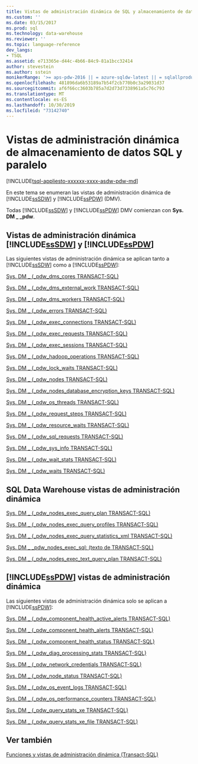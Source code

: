```yaml
---
title: Vistas de administración dinámica de SQL y almacenamiento de datos paralelos | Microsoft Docs
ms.custom: ''
ms.date: 03/15/2017
ms.prod: sql
ms.technology: data-warehouse
ms.reviewer: ''
ms.topic: language-reference
dev_langs:
- TSQL
ms.assetid: e713365e-d44c-4b66-84c9-81a1bcc32414
author: stevestein
ms.author: sstein
monikerRange: '>= aps-pdw-2016 || = azure-sqldw-latest || = sqlallproducts-allversions'
ms.openlocfilehash: 481896da6b53189a7b54f2cb770b0c3a29031d37
ms.sourcegitcommit: af6f66cc3603b785a7d2d73d7338961a5c76c793
ms.translationtype: MT
ms.contentlocale: es-ES
ms.lasthandoff: 10/30/2019
ms.locfileid: "73142740"
---
```

# <a name="sql-and-parallel-data-warehouse-dynamic-management-views"></a>Vistas de administración dinámica de almacenamiento de datos SQL y paralelo
[!INCLUDE[tsql-appliesto-xxxxxx-xxxx-asdw-pdw-md](../../includes/tsql-appliesto-xxxxxx-xxxx-asdw-pdw-md.md)]

En este tema se enumeran las vistas de administración dinámica de [!INCLUDE[ssSDW](../../includes/sssdw-md.md)] y [!INCLUDE[ssPDW](../../includes/sspdw-md.md)] (DMV).  
  
 Todas [!INCLUDE[ssSDW](../../includes/sssdw-md.md)] y [!INCLUDE[ssPDW](../../includes/sspdw-md.md)] DMV comienzan con **Sys. DM _ _pdw**.  
  
## <a name="includesssdwincludessssdw-mdmd-and-includesspdwincludessspdw-mdmd-dynamic-management-views"></a>Vistas de administración dinámica [!INCLUDE[ssSDW](../../includes/sssdw-md.md)] y [!INCLUDE[ssPDW](../../includes/sspdw-md.md)]  
 Las siguientes vistas de administración dinámica se aplican tanto a [!INCLUDE[ssSDW](../../includes/sssdw-md.md)] como a [!INCLUDE[ssPDW](../../includes/sspdw-md.md)]:  
  
 [Sys. DM _ &#40;_pdw_dms_cores TRANSACT-SQL&#41;](../../relational-databases/system-dynamic-management-views/sys-dm-pdw-dms-cores-transact-sql.md)  
  
 [Sys. DM _ &#40;_pdw_dms_external_work TRANSACT-SQL&#41;](../../relational-databases/system-dynamic-management-views/sys-dm-pdw-dms-external-work-transact-sql.md)  
  
 [Sys. DM _ &#40;_pdw_dms_workers TRANSACT-SQL&#41;](../../relational-databases/system-dynamic-management-views/sys-dm-pdw-dms-workers-transact-sql.md)  
  
 [Sys. DM _ &#40;_pdw_errors TRANSACT-SQL&#41;](../../relational-databases/system-dynamic-management-views/sys-dm-pdw-errors-transact-sql.md)  
  
 [Sys. DM _ &#40;_pdw_exec_connections TRANSACT-SQL&#41;](../../relational-databases/system-dynamic-management-views/sys-dm-pdw-exec-connections-transact-sql.md)  
  
 [Sys. DM _ &#40;_pdw_exec_requests TRANSACT-SQL&#41;](../../relational-databases/system-dynamic-management-views/sys-dm-pdw-exec-requests-transact-sql.md)  
  
 [Sys. DM _ &#40;_pdw_exec_sessions TRANSACT-SQL&#41;](../../relational-databases/system-dynamic-management-views/sys-dm-pdw-exec-sessions-transact-sql.md)  
  
 [Sys. DM _ &#40;_pdw_hadoop_operations TRANSACT-SQL&#41;](../../relational-databases/system-dynamic-management-views/sys-dm-pdw-hadoop-operations-transact-sql.md)  
  
 [Sys. DM _ &#40;_pdw_lock_waits TRANSACT-SQL&#41;](../../relational-databases/system-dynamic-management-views/sys-dm-pdw-lock-waits-transact-sql.md)  
  
 [Sys. DM _ &#40;_pdw_nodes TRANSACT-SQL&#41;](../../relational-databases/system-dynamic-management-views/sys-dm-pdw-nodes-transact-sql.md)  
  
 [Sys. DM _ &#40;_pdw_nodes_database_encryption_keys TRANSACT-SQL&#41;](../../relational-databases/system-dynamic-management-views/sys-dm-pdw-nodes-database-encryption-keys-transact-sql.md)  
  
 [Sys. DM _ &#40;_pdw_os_threads TRANSACT-SQL&#41;](../../relational-databases/system-dynamic-management-views/sys-dm-pdw-os-threads-transact-sql.md)  
  
 [Sys. DM _ &#40;_pdw_request_steps TRANSACT-SQL&#41;](../../relational-databases/system-dynamic-management-views/sys-dm-pdw-request-steps-transact-sql.md)  
  
 [Sys. DM _ &#40;_pdw_resource_waits TRANSACT-SQL&#41;](../../relational-databases/system-dynamic-management-views/sys-dm-pdw-resource-waits-transact-sql.md)  
  
 [Sys. DM _ &#40;_pdw_sql_requests TRANSACT-SQL&#41;](../../relational-databases/system-dynamic-management-views/sys-dm-pdw-sql-requests-transact-sql.md)  
  
 [Sys. DM _ &#40;_pdw_sys_info TRANSACT-SQL&#41;](../../relational-databases/system-dynamic-management-views/sys-dm-pdw-sys-info-transact-sql.md)  
  
 [Sys. DM _ &#40;_pdw_wait_stats TRANSACT-SQL&#41;](../../relational-databases/system-dynamic-management-views/sys-dm-pdw-wait-stats-transact-sql.md)  
  
 [Sys. DM _ &#40;_pdw_waits TRANSACT-SQL&#41;](../../relational-databases/system-dynamic-management-views/sys-dm-pdw-waits-transact-sql.md)  

## <a name="sql-data-warehouse-dynamic-management-views"></a>SQL Data Warehouse vistas de administración dinámica
[Sys. DM _ &#40;_pdw_nodes_exec_query_plan TRANSACT-SQL&#41;](../../relational-databases/system-dynamic-management-views/sys-dm-pdw-nodes-exec-query-plan-transact-sql.md)  

[Sys. DM _ &#40;_pdw_nodes_exec_query_profiles TRANSACT-SQL&#41;](../../relational-databases/system-dynamic-management-views/sys-dm-pdw-nodes-exec-query-profiles-transact-sql.md)  

[Sys. DM _ &#40;_pdw_nodes_exec_query_statistics_xml TRANSACT-SQL&#41;](../../relational-databases/system-dynamic-management-views/sys-dm-pdw-nodes-exec-query-statistics-xml-transact-sql.md)  

[Sys. DM _ _pdw_nodes_exec_sql: &#40;texto de TRANSACT-SQL&#41;](../../relational-databases/system-dynamic-management-views/sys-dm-pdw-nodes-exec-sql-text-transact-sql.md)  

[Sys. DM _ &#40;_pdw_nodes_exec_text_query_plan TRANSACT-SQL&#41;](../../relational-databases/system-dynamic-management-views/sys-dm-pdw-nodes-exec-text-query-plan-transact-sql.md)  


## <a name="includesspdwincludessspdw-mdmd-dynamic-management-views"></a>[!INCLUDE[ssPDW](../../includes/sspdw-md.md)] vistas de administración dinámica  
 Las siguientes vistas de administración dinámica solo se aplican a [!INCLUDE[ssPDW](../../includes/sspdw-md.md)]:  
  
 [Sys. DM _ &#40;_pdw_component_health_active_alerts TRANSACT-SQL&#41;](../../relational-databases/system-dynamic-management-views/sys-dm-pdw-component-health-active-alerts-transact-sql.md)  
  
 [Sys. DM _ &#40;_pdw_component_health_alerts TRANSACT-SQL&#41;](../../relational-databases/system-dynamic-management-views/sys-dm-pdw-component-health-alerts-transact-sql.md)  
  
 [Sys. DM _ &#40;_pdw_component_health_status TRANSACT-SQL&#41;](../../relational-databases/system-dynamic-management-views/sys-dm-pdw-component-health-status-transact-sql.md)  
  
 [Sys. DM _ &#40;_pdw_diag_processing_stats TRANSACT-SQL&#41;](../../relational-databases/system-dynamic-management-views/sys-dm-pdw-diag-processing-stats-transact-sql.md)  
  
 [Sys. DM _ &#40;_pdw_network_credentials TRANSACT-SQL&#41;](../../relational-databases/system-dynamic-management-views/sys-dm-pdw-network-credentials-transact-sql.md)  
  
 [Sys. DM _ &#40;_pdw_node_status TRANSACT-SQL&#41;](../../relational-databases/system-dynamic-management-views/sys-dm-pdw-node-status-transact-sql.md)  
  
 [Sys. DM _ &#40;_pdw_os_event_logs TRANSACT-SQL&#41;](../../relational-databases/system-dynamic-management-views/sys-dm-pdw-os-event-logs-transact-sql.md)  
  
 [Sys. DM _ &#40;_pdw_os_performance_counters TRANSACT-SQL&#41;](../../relational-databases/system-dynamic-management-views/sys-dm-pdw-os-performance-counters-transact-sql.md)  
  
 [Sys. DM _ &#40;_pdw_query_stats_xe TRANSACT-SQL&#41;](../../relational-databases/system-dynamic-management-views/sys-dm-pdw-query-stats-xe-transact-sql.md)  
  
 [Sys. DM _ &#40;_pdw_query_stats_xe_file TRANSACT-SQL&#41;](../../relational-databases/system-dynamic-management-views/sys-dm-pdw-query-stats-xe-file-transact-sql.md)  
  
## <a name="see-also"></a>Ver también  
 [Funciones y vistas de administración dinámica &#40;Transact-SQL&#41;](~/relational-databases/system-dynamic-management-views/system-dynamic-management-views.md)  
  
  

